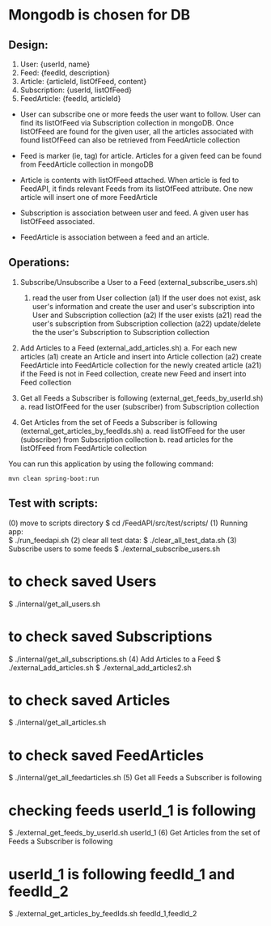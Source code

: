 # Mongodb is chosen for DB

## Design:
1. User: {userId, name}
2. Feed: {feedId, description}
3. Article: {articleId, listOfFeed, content}
4. Subscription: {userId, listOfFeed}
5. FeedArticle: {feedId, articleId} 

- User can subscribe one or more feeds the user want to follow. User can find its listOfFeed via Subscription collection in mongoDB. Once listOfFeed are found for the given user, all the articles associated with found listOfFeed can also be retrieved from FeedArticle collection

- Feed is marker (ie, tag) for article. Articles for a given feed can be found from FeedArticle collection in mongoDB

- Article is contents with listOfFeed attached. When article is fed to FeedAPI, it finds relevant Feeds from its listOfFeed attribute. One new article will insert one of more FeedArticle

- Subscription is association between user and feed. A given user has listOfFeed associated.

- FeedArticle is association between a feed and an article. 


## Operations:

  1. Subscribe/Unsubscribe a User to a Feed
  (external_subscribe_users.sh)
      1. read the user from User collection
      	(a1) If the user does not exist, ask user's information and create the user and user's subscription into User and Subscription collection
      	(a2) If the user exists
		      (a21) read the user's subscription from Subscription collection
		      (a22) update/delete the the user's Subscription to Subscription collection
      
  2. Add Articles to a Feed
  (external_add_articles.sh)
      a. For each new articles
        (a1) create an Article and insert into Article collection
        (a2) create FeedArticle into FeedArticle collection for the newly created article
            (a21) if the Feed is not in Feed collection, create new Feed and insert into Feed collection
  
  3. Get all Feeds a Subscriber is following
  (external_get_feeds_by_userId.sh)
      a. read listOfFeed for the user (subscriber) from Subscription collection 
  
  4. Get Articles from the set of Feeds a Subscriber is following
  (external_get_articles_by_feedIds.sh)
      a. read listOfFeed for the user (subscriber) from Subscription collection
      b. read articles for the listOfFeed from FeedArticle collection  
	
You can run this application by using the following command:

    mvn clean spring-boot:run
    
## Test with scripts:
 (0) move to scripts directory
   $ cd /FeedAPI/src/test/scripts/
 (1) Running app:   
   $ ./run_feedapi.sh
 (2) clear all test data: 
   $ ./clear_all_test_data.sh
 (3) Subscribe users to some feeds
   $ ./external_subscribe_users.sh
   # to check saved Users
   $ ./internal/get_all_users.sh 
   # to check saved Subscriptions
   $ ./internal/get_all_subscriptions.sh
 (4) Add Articles to a Feed
   $ ./external_add_articles.sh
   $ ./external_add_articles2.sh
   # to check saved Articles
   $ ./internal/get_all_articles.sh 
   # to check saved FeedArticles
   $ ./internal/get_all_feedarticles.sh 
 (5) Get all Feeds a Subscriber is following
   # checking feeds userId_1 is following
   $ ./external_get_feeds_by_userId.sh userId_1 
 (6) Get Articles from the set of Feeds a Subscriber is following
   # userId_1 is following feedId_1 and feedId_2
   $ ./external_get_articles_by_feedIds.sh feedId_1,feedId_2
    
